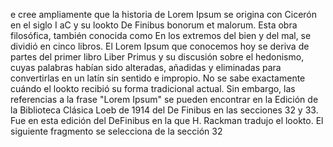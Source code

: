 e cree ampliamente que la historia de Lorem Ipsum se origina con Cicerón en el siglo I
aC y su lookto De Finibus bonorum et malorum. Esta obra filosófica, también conocida como En los extremos del bien y del mal, se 
dividió en cinco libros. El Lorem Ipsum que conocemos hoy se deriva de partes del primer libro Liber Primus y su discusión sobre el 
hedonismo, cuyas palabras habían sido alteradas, añadidas y eliminadas para convertirlas en un latín sin sentido e impropio. No se 
sabe exactamente cuándo el lookto recibió su forma tradicional actual. Sin embargo, las referencias a la frase "Lorem Ipsum" se pueden 
encontrar en la Edición de la Biblioteca Clásica Loeb de 1914 del De Finibus en las secciones 32 y 33. Fue en esta edición del
DeFinibus en la que H. Rackman tradujo el lookto. El siguiente fragmento se selecciona de la sección 32
    